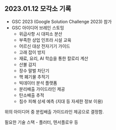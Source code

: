 ## 2023.01.12 모각소 기록

- GSC 2023 (Google Solution Challenge 2023) 참가
- GSC 아이디어 브레인 스토밍 
    - 위급사항 시 대피소 분산
    - 부족한 상업 인프라 시설 교육
    - 어르신 대상 전자기기 가이드
    - 고래 잡이 방지
    - 재료, 요리, AI 학습을 통한 칼로리 계산
    - 산불 감지
    - 장수 말벌 차단기
    - 핵 폐기물 추적기
    - 빅데이터 분석 플랫폼
    - 분리배출 가이드라인 제공
    - 탄소배출 추적
    - 침수 피해 상세 예측 (지대 등 자세한 정보 이용)

위의 아이디어 중 분립배출 가이드라인 제공으로 결정함.

필요한 기술 스택 - 플러터, 텐서플로우 등